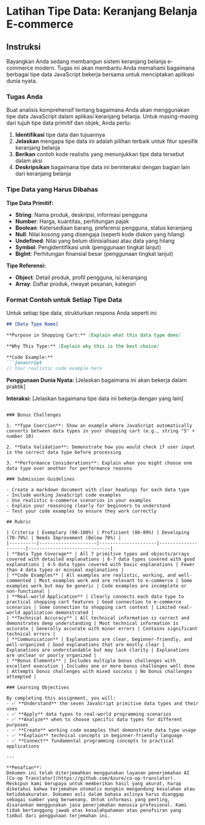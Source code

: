 <!--
CO_OP_TRANSLATOR_METADATA:
{
  "original_hash": "6fd645e97c48cd5eb5a3d290815ec8b5",
  "translation_date": "2025-10-24T13:56:39+00:00",
  "source_file": "2-js-basics/1-data-types/assignment.md",
  "language_code": "id"
}
-->
# Latihan Tipe Data: Keranjang Belanja E-commerce

## Instruksi

Bayangkan Anda sedang membangun sistem keranjang belanja e-commerce modern. Tugas ini akan membantu Anda memahami bagaimana berbagai tipe data JavaScript bekerja bersama untuk menciptakan aplikasi dunia nyata.

### Tugas Anda

Buat analisis komprehensif tentang bagaimana Anda akan menggunakan tipe data JavaScript dalam aplikasi keranjang belanja. Untuk masing-masing dari tujuh tipe data primitif dan objek, Anda perlu:

1. **Identifikasi** tipe data dan tujuannya
2. **Jelaskan** mengapa tipe data ini adalah pilihan terbaik untuk fitur spesifik keranjang belanja
3. **Berikan** contoh kode realistis yang menunjukkan tipe data tersebut dalam aksi
4. **Deskripsikan** bagaimana tipe data ini berinteraksi dengan bagian lain dari keranjang belanja

### Tipe Data yang Harus Dibahas

**Tipe Data Primitif:**
- **String**: Nama produk, deskripsi, informasi pengguna
- **Number**: Harga, kuantitas, perhitungan pajak
- **Boolean**: Ketersediaan barang, preferensi pengguna, status keranjang
- **Null**: Nilai kosong yang disengaja (seperti kode diskon yang hilang)
- **Undefined**: Nilai yang belum diinisialisasi atau data yang hilang
- **Symbol**: Pengidentifikasi unik (penggunaan tingkat lanjut)
- **BigInt**: Perhitungan finansial besar (penggunaan tingkat lanjut)

**Tipe Referensi:**
- **Object**: Detail produk, profil pengguna, isi keranjang
- **Array**: Daftar produk, riwayat pesanan, kategori

### Format Contoh untuk Setiap Tipe Data

Untuk setiap tipe data, strukturkan respons Anda seperti ini:

```markdown
## [Data Type Name]

**Purpose in Shopping Cart:** [Explain what this data type does]

**Why This Type:** [Explain why this is the best choice]

**Code Example:**
```javascript
// Your realistic code example here
```

**Penggunaan Dunia Nyata:** [Jelaskan bagaimana ini akan bekerja dalam praktik]

**Interaksi:** [Jelaskan bagaimana tipe data ini bekerja dengan yang lain]
```

### Bonus Challenges

1. **Type Coercion**: Show an example where JavaScript automatically converts between data types in your shopping cart (e.g., string "5" + number 10)

2. **Data Validation**: Demonstrate how you would check if user input is the correct data type before processing

3. **Performance Considerations**: Explain when you might choose one data type over another for performance reasons

### Submission Guidelines

- Create a markdown document with clear headings for each data type
- Include working JavaScript code examples
- Use realistic e-commerce scenarios in your examples
- Explain your reasoning clearly for beginners to understand
- Test your code examples to ensure they work correctly

## Rubric

| Criteria | Exemplary (90-100%) | Proficient (80-89%) | Developing (70-79%) | Needs Improvement (Below 70%) |
|----------|---------------------|---------------------|---------------------|------------------------------|
| **Data Type Coverage** | All 7 primitive types and objects/arrays covered with detailed explanations | 6-7 data types covered with good explanations | 4-5 data types covered with basic explanations | Fewer than 4 data types or minimal explanations |
| **Code Examples** | All examples are realistic, working, and well-commented | Most examples work and are relevant to e-commerce | Some examples work but may be generic | Code examples are incomplete or non-functional |
| **Real-world Application** | Clearly connects each data type to practical shopping cart features | Good connection to e-commerce scenarios | Some connection to shopping cart context | Limited real-world application demonstrated |
| **Technical Accuracy** | All technical information is correct and demonstrates deep understanding | Most technical information is accurate | Generally accurate with minor errors | Contains significant technical errors |
| **Communication** | Explanations are clear, beginner-friendly, and well-organized | Good explanations that are mostly clear | Explanations are understandable but may lack clarity | Explanations are unclear or poorly organized |
| **Bonus Elements** | Includes multiple bonus challenges with excellent execution | Includes one or more bonus challenges well done | Attempts bonus challenges with mixed success | No bonus challenges attempted |

### Learning Objectives

By completing this assignment, you will:
- ✅ **Understand** the seven JavaScript primitive data types and their uses
- ✅ **Apply** data types to real-world programming scenarios
- ✅ **Analyze** when to choose specific data types for different purposes
- ✅ **Create** working code examples that demonstrate data type usage
- ✅ **Explain** technical concepts in beginner-friendly language
- ✅ **Connect** fundamental programming concepts to practical applications

---

**Penafian**:  
Dokumen ini telah diterjemahkan menggunakan layanan penerjemahan AI [Co-op Translator](https://github.com/Azure/co-op-translator). Meskipun kami berupaya untuk memberikan hasil yang akurat, harap diketahui bahwa terjemahan otomatis mungkin mengandung kesalahan atau ketidakakuratan. Dokumen asli dalam bahasa aslinya harus dianggap sebagai sumber yang berwenang. Untuk informasi yang penting, disarankan menggunakan jasa penerjemahan manusia profesional. Kami tidak bertanggung jawab atas kesalahpahaman atau penafsiran yang timbul dari penggunaan terjemahan ini.